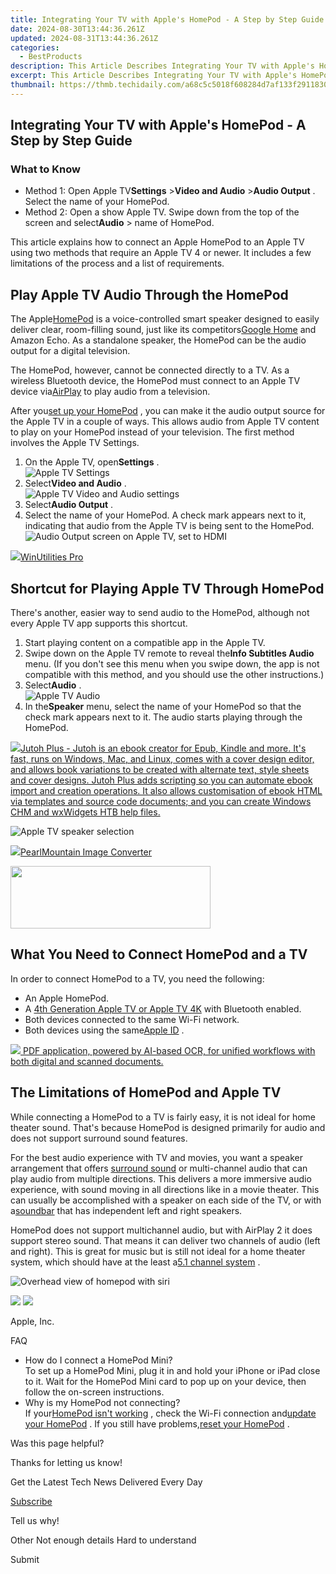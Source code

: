 ```yaml
---
title: Integrating Your TV with Apple's HomePod - A Step by Step Guide
date: 2024-08-30T13:44:36.261Z
updated: 2024-08-31T13:44:36.261Z
categories:
  - BestProducts
description: This Article Describes Integrating Your TV with Apple's HomePod - A Step by Step Guide
excerpt: This Article Describes Integrating Your TV with Apple's HomePod - A Step by Step Guide
thumbnail: https://thmb.techidaily.com/a68c5c5018f608284d7af133f2911830741f898253edd18111f294ce2b839027.jpg
---
```


## Integrating Your TV with Apple's HomePod - A Step by Step Guide
### What to Know

* Method 1: Open Apple TV**Settings** \>**Video and Audio** \>**Audio Output** . Select the name of your HomePod.
* Method 2: Open a show Apple TV. Swipe down from the top of the screen and select**Audio** \> name of HomePod.

 This article explains how to connect an Apple HomePod to an Apple TV using two methods that require an Apple TV 4 or newer. It includes a few limitations of the process and a list of requirements.

## Play Apple TV Audio Through the HomePod

 The Apple[HomePod](https://www.lifewire.com/apple-homepod-4146975) is a voice-controlled smart speaker designed to easily deliver clear, room-filling sound, just like its competitors[Google Home](https://www.lifewire.com/google-home-vs-apple-homepod-4163727) and Amazon Echo. As a standalone speaker, the HomePod can be the audio output for a digital television.

 The HomePod, however, cannot be connected directly to a TV. As a wireless Bluetooth device, the HomePod must connect to an Apple TV device via[AirPlay](https://www.lifewire.com/homepod-using-airplay-4158880) to play audio from a television.

 After you[set up your HomePod](https://www.lifewire.com/how-to-set-up-apple-homepod-4800071) , you can make it the audio output source for the Apple TV in a couple of ways. This allows audio from Apple TV content to play on your HomePod instead of your television. The first method involves the Apple TV Settings.

1. On the Apple TV, open**Settings** .  
![Apple TV Settings](https://www.lifewire.com/thmb/WkikgDI-yzUhmJZ00UJ5YUQYbXk=/1500x0/filters:no_upscale():max_bytes(150000):strip_icc():format(webp)/appletvsettings-7b7c1c42714a4f69b61e45f48e0c6879.jpg)
2. Select**Video and Audio** .  
![Apple TV Video and Audio settings](https://www.lifewire.com/thmb/V15BQi_SNVrVNTnEFdWFfEaehgc=/1500x0/filters:no_upscale():max_bytes(150000):strip_icc():format(webp)/appletvvideoaudio-9a28504275f94cf5a2009eb49c2fbfeb.jpg)
3. Select**Audio Output** .
4. Select the name of your HomePod. A check mark appears next to it, indicating that audio from the Apple TV is being sent to the HomePod.  
![Audio Output screen on Apple TV, set to HDMI](https://www.lifewire.com/thmb/9n-6NgJHPJSmPQeWM_dHuSWnVQk=/1500x0/filters:no_upscale():max_bytes(150000):strip_icc():format(webp)/006_apple-tv-problems-and-solutions-4023203-5c5221eac9e77c0001859cbf.jpg)

<!-- affiliate ads begin -->
<a href="https://secure.2checkout.com/order/checkout.php?PRODS=4665597&QTY=1&AFFILIATE=108875&CART=1"><img src="https://www.pcclean.io/wp-content/uploads/2018/03/winutilities-box-130521.png" border="0">WinUtilities Pro</a>
<!-- affiliate ads end -->
## Shortcut for Playing Apple TV Through HomePod

 There's another, easier way to send audio to the HomePod, although not every Apple TV app supports this shortcut.

1. Start playing content on a compatible app in the Apple TV.
2. Swipe down on the Apple TV remote to reveal the**Info Subtitles Audio** menu. (If you don't see this menu when you swipe down, the app is not compatible with this method, and you should use the other instructions.)
3. Select**Audio** .  
![Apple TV Audio](https://www.lifewire.com/thmb/RUfk8K4XEfCXrp-6TFn3nVVnXYM=/1500x0/filters:no_upscale():max_bytes(150000):strip_icc():format(webp)/appletvaudio-20668f1c9394442e829a361a1c9f66ce.jpg)
4. In the**Speaker** menu, select the name of your HomePod so that the check mark appears next to it. The audio starts playing through the HomePod.  
<!-- affiliate ads begin -->
<a href="https://secure.2checkout.com/order/checkout.php?PRODS=4699091&QTY=1&AFFILIATE=108875&CART=1"><img src="https://secure.avangate.com/images/merchant/bccefcc1b1eee9eca3ae4f5c1a281482/products/1_jutoh-logo-1200x1600.jpg" border="0">Jutoh Plus -  Jutoh is an ebook creator for Epub, Kindle and more. It's fast, runs on Windows, Mac, and Linux, comes with a cover design editor, and allows book variations to be created with alternate text, style sheets and cover designs. Jutoh Plus adds scripting so you can automate ebook import and creation operations. It also allows customisation of ebook HTML via templates and source code documents; and you can create Windows CHM and wxWidgets HTB help files. </a>
<!-- affiliate ads end -->
![Apple TV speaker selection](https://www.lifewire.com/thmb/TowJ1mHJMnr1_Ad9mjKgwrbsIPY=/1500x0/filters:no_upscale():max_bytes(150000):strip_icc():format(webp)/appletvspeakerselection-07687c7241444bca9e98901b605125d8.jpg)

<!-- affiliate ads begin -->
<a href="https://secure.2checkout.com/order/checkout.php?PRODS=4550420&QTY=1&AFFILIATE=108875&CART=1"><img src="https://www.pearlmountainsoft.com/n_img/product/pic/f_02.jpg" border="0">PearlMountain Image Converter</a>
<!-- affiliate ads end -->
<!-- affiliate ads begin -->
<a href="https://proteahair.pxf.io/c/5597632/1983634/23621" target="_top" id="1983634"><img src="//a.impactradius-go.com/display-ad/23621-1983634" border="0" alt="" width="320" height="100"/></a><img height="0" width="0" src="https://imp.pxf.io/i/5597632/1983634/23621" style="position:absolute;visibility:hidden;" border="0" />
<!-- affiliate ads end -->
## What You Need to Connect HomePod and a TV

 In order to connect HomePod to a TV, you need the following:

* An Apple HomePod.
* A [4th Generation Apple TV or Apple TV 4K](https://www.lifewire.com/what-is-apple-tv-1994193) with Bluetooth enabled.
* Both devices connected to the same Wi-Fi network.
* Both devices using the same[Apple ID](https://www.lifewire.com/how-to-create-apple-id-1999801) .

<!-- affiliate ads begin -->
<a href="https://checkout.abbyy.com/order/checkout.php?PRODS=39254762&QTY=1&AFFILIATE=108875&CART=1"> <img src="https://secure.avangate.com/images/merchant/0e5fb5c76fca16adbee503c9aff393cd/products/11_FR-Badges-NEW-FR-Standard-16-WIN-200.png" border="0"> PDF application, powered by AI-based OCR, for unified workflows with both digital and scanned documents. </a>
<!-- affiliate ads end -->
## The Limitations of HomePod and Apple TV

 While connecting a HomePod to a TV is fairly easy, it is not ideal for home theater sound. That's because HomePod is designed primarily for audio and does not support surround sound features.

 For the best audio experience with TV and movies, you want a speaker arrangement that offers [surround sound](https://www.lifewire.com/what-is-surround-sound-1846802) or multi-channel audio that can play audio from multiple directions. This delivers a more immersive audio experience, with sound moving in all directions like in a movie theater. This can usually be accomplished with a speaker on each side of the TV, or with a[soundbar](https://www.lifewire.com/connect-and-set-up-a-sound-bar-4138615) that has independent left and right speakers.

 HomePod does not support multichannel audio, but with AirPlay 2 it does support stereo sound. That means it can deliver two channels of audio (left and right). This is great for music but is still not ideal for a home theater system, which should have at the least a[5.1 channel system](https://www.lifewire.com/what-is-surround-sound-1846802) .

![Overhead view of homepod with siri](https://www.lifewire.com/thmb/KcOIbBfxb3Uf-V0JLxttMpripVQ=/1500x0/filters:no_upscale():max_bytes(150000):strip_icc():format(webp)/homepod-siri-5a831b6a119fa80037d2352c.jpg)

<!-- affiliate ads begin -->
<a href="https://shop.manycam.com/order/checkout.php?PRODS=17727588&QTY=1&AFFILIATE=108875&CART=1"><img src="https://secure.avangate.com/images/merchant/8230bea7d54bcdf99cdfe85cb07313d5/mcaffbanner600x500.png" border="0"></a>
<a href="https://shop.manycam.com/order/checkout.php?PRODS=17727588&QTY=1&AFFILIATE=108875&CART=1"><img src="https://secure.avangate.com/images/merchant/8230bea7d54bcdf99cdfe85cb07313d5/Affiliates_300x250px_valentinesday.png" border="0"></a>
<!-- affiliate ads end -->
Apple, Inc.

 FAQ

* How do I connect a HomePod Mini?  
 To set up a HomePod Mini, plug it in and hold your iPhone or iPad close to it. Wait for the HomePod Mini card to pop up on your device, then follow the on-screen instructions.
* Why is my HomePod not connecting?  
 If your[HomePod isn't working](https://www.lifewire.com/fix-common-homepod-mini-problems-5211485) , check the Wi-Fi connection and[update your HomePod](https://www.lifewire.com/update-homepod-5095818) . If you still have problems,[reset your HomePod](https://www.lifewire.com/reset-homepod-5189452) .

Was this page helpful?

Thanks for letting us know!

 Get the Latest Tech News Delivered Every Day

[Subscribe](https://www.lifewire.com/#)

Tell us why!

 Other  Not enough details  Hard to understand

 Submit

<ins class="adsbygoogle"
     style="display:block"
     data-ad-format="autorelaxed"
     data-ad-client="ca-pub-7571918770474297"
     data-ad-slot="1223367746"></ins>



<ins class="adsbygoogle"
     style="display:block"
     data-ad-client="ca-pub-7571918770474297"
     data-ad-slot="8358498916"
     data-ad-format="auto"
     data-full-width-responsive="true"></ins>


